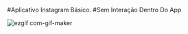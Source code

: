 #Aplicativo Instagram Básico.
#Sem Interação Dentro Do App

![ezgif com-gif-maker](https://user-images.githubusercontent.com/86633666/141661855-7bcc14e7-1aaa-4517-a322-ae31ac5b7892.gif)
